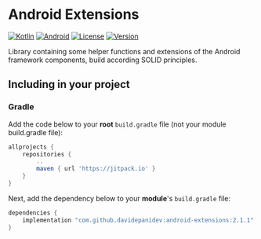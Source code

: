 # Android Extensions

[![Kotlin](https://img.shields.io/badge/kotlin-1.7.10-blue.svg?logo=kotlin)](http://kotlinlang.org)
[![Android](https://img.shields.io/badge/API-23%2B-brightgreen.svg?style=flat)]()
[![License](https://img.shields.io/github/license/davidepanidev/android-extensions?color=orange)]()
[![Version](https://img.shields.io/jitpack/version/com.github.davidepanidev/android-extensions?color=red&label=JitPack)](https://jitpack.io/#davidepanidev/android-extensions)

Library containing some helper functions and extensions of the Android framework components, build according SOLID principles.


## Including in your project

### Gradle
Add the code below to your **root** `build.gradle` file (not your module build.gradle file):
```gradle
allprojects {
    repositories {
        ..
        maven { url 'https://jitpack.io' }
    }
}
```

Next, add the dependency below to your **module**'s `build.gradle` file:

```gradle
dependencies {
    implementation "com.github.davidepanidev:android-extensions:2.1.1"
}
```